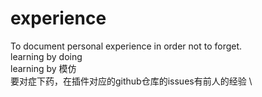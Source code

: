 # experience
To document personal experience in order not to forget.\
learning by doing\
learning by 模仿 \
要对症下药，在插件对应的github仓库的issues有前人的经验 \
